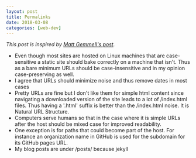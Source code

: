 ```yaml
---
layout: post
title: Permalinks
date: 2018-03-08
categories: [web-dev]
---
```


_This post is inspired by [Matt Gemmell's post](https://mattgemmell.com/permalinks/)._

- Even though most sites are hosted on Linux machines that are case-sensitive a static site should bake correctly on a machine that isn't. Thus as a bare minimum URLs should be case-insensitive and in my opinion case-preserving as well.
- I agree that URLs should minimize noise and thus remove dates in most cases
- Pretty URLs are fine but I don't like them for simple html content since navigating a downloaded version of the site leads to a lot of /index.html files. Thus having a '.html' suffix is better than the /index.html noise. It is Natural URL Structure.
- Computers serve humans so that in the case where it is simple URLs after the host should be mixed case for improved readability.
- One exception is for paths that could become part of the host. For instance an organization name in GitHub is used for the subdomain for its GitHub pages URL.
- My blog posts are under /posts/ because jekyll